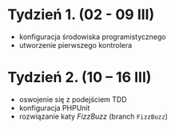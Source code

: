 # Tydzień 1. (02 - 09 III)
- konfiguracja środowiska programistycznego
- utworzenie pierwszego kontrolera

# Tydzień 2. (10 – 16 III)
- oswojenie się z podejściem TDD
- konfiguracja PHPUnit
- rozwiązanie katy *FizzBuzz* (branch `FizzBuzz`)

